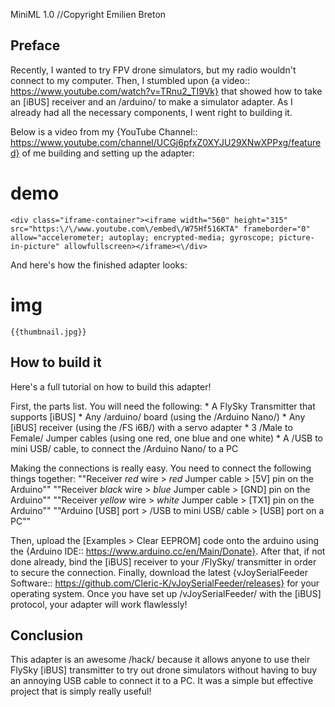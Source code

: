 MiniML 1.0
//Copyright Emilien Breton

Preface
-------

Recently, I wanted to try FPV drone simulators, but my radio wouldn't connect to my computer. Then, I stumbled upon {a video:: https://www.youtube.com/watch?v=TRnu2_TI9Vk} that showed how to take an [iBUS] receiver and an /arduino/ to make a simulator adapter. As I already had all the necessary components, I went right to building it.

Below is a video from my {YouTube Channel:: https://www.youtube.com/channel/UCGj6pfxZ0XYJU29XNwXPPxg/featured} of me building and setting up the adapter:
# demo
	<div class="iframe-container"><iframe width="560" height="315" src="https:\/\/www.youtube.com\/embed\/W75Hf516KTA" frameborder="0" allow="accelerometer; autoplay; encrypted-media; gyroscope; picture-in-picture" allowfullscreen></iframe><\/div>

And here's how the finished adapter looks:
# img
	{{thumbnail.jpg}}


How to build it
---------------

Here's a full tutorial on how to build this adapter!

First, the parts list. You will need the following:
	* A FlySky Transmitter that supports [iBUS]
	* Any /arduino/ board (using the /Arduino Nano/)
	* Any [iBUS] receiver (using the /FS i6B/) with a servo adapter
	* 3 /Male to Female/ Jumper cables (using one red, one blue and one white)
	* A /USB to mini USB/ cable, to connect the /Arduino Nano/ to a PC

Making the connections is really easy. You need to connect the following things together:
	""Receiver *red* wire > *red* Jumper cable > [5V] pin on the Arduino""
	""Receiver *black* wire > *blue* Jumper cable > [GND] pin on the Arduino""
	""Receiver *yellow* wire > *white* Jumper cable > [TX1] pin on the Arduino""
	""Arduino [USB] port > /USB to mini USB/ cable > [USB] port on a PC""

Then, upload the [Examples > Clear EEPROM] code onto the arduino using the {Arduino IDE:: https://www.arduino.cc/en/Main/Donate}.
After that, if not done already, bind the [iBUS] receiver to your /FlySky/ transmitter in order to secure the connection.
Finally, download the latest {vJoySerialFeeder Software:: https://github.com/Cleric-K/vJoySerialFeeder/releases} for your operating system.
Once you have set up /vJoySerialFeeder/ with the [iBUS] protocol, your adapter will work flawlessly!

Conclusion
----------

This adapter is an awesome /hack/ because it allows anyone to use their FlySky [iBUS] transmitter to try out drone simulators without having to buy an annoying USB cable to connect it to a PC. It was a simple but effective project that is simply really useful!
